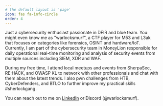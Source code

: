 ```yaml
---
# the default layout is 'page'
icon: fas fa-info-circle
order: 4
---
```


Just a cybersecurity enthusiast passionate in DFIR and blue team. You might even know me as "warlocksmurf", a CTF player for M53 and L3ak that focuses on categories like forensics, OSINT and hardware/IoT. Currently, I am part of the cybersecurity team in MoneyLion responsible for daily operational real-time monitoring and analysis of security events from multiple sources including SIEM, XDR and WAF.

During my free time, I attend local meetups and events from SherpaSec, RE:HACK, and OWASP KL to network with other professionals and chat with them about the latest trends. I also pwn challenges from HTB, CyberDefenders, and BTLO to further improve my practical skills #sherlockgang.

You can reach out to me on [LinkedIn](https://www.linkedin.com/in/robbinooi/) or Discord (@warlocksmurf).
